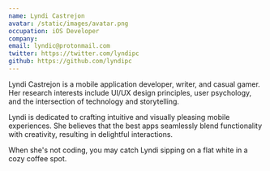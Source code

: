 ```yaml
---
name: Lyndi Castrejon
avatar: /static/images/avatar.png
occupation: iOS Developer
company:
email: lyndic@protonmail.com
twitter: https://twitter.com/lyndipc
github: https://github.com/lyndipc
---
```


Lyndi Castrejon is a mobile application developer, writer, and casual gamer. Her research interests include UI/UX design principles, user psychology, and the intersection of technology and storytelling.

Lyndi is dedicated to crafting intuitive and visually pleasing mobile experiences. She believes that the best apps seamlessly blend functionality with creativity, resulting in delightful interactions.

When she's not coding, you may catch Lyndi sipping on a flat white in a cozy coffee spot.
